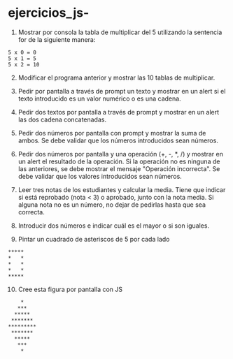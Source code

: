 # ejercicios_js-

1. Mostrar por consola la tabla de multiplicar del 5 utilizando la sentencia for de la siguiente manera:
```
5 x 0 = 0
5 x 1 = 5
5 x 2 = 10
```

2. Modificar el programa anterior y mostrar las 10 tablas de multiplicar.

3. Pedir por pantalla a través de prompt un texto y mostrar en un alert si el texto introducido es un valor numérico o es una cadena.

4. Pedir dos textos por pantalla a través de prompt y mostrar en un alert las dos cadena concatenadas.

5. Pedir dos números por pantalla con prompt y mostrar la suma de ambos.  Se debe validar que los números introducidos sean números.

6. Pedir dos números por pantalla y una operación (+, -, *, /) y mostrar en un alert el resultado de la operación.  Si la operación no es ninguna de las anteriores, se debe mostrar el mensaje "Operación incorrecta".  Se debe validar que los valores introducidos sean números.

7. Leer tres notas de los estudiantes y calcular la media.  Tiene que indicar si está reprobado (nota < 3) o aprobado, junto con la nota media.  Si alguna nota no es un número, no dejar de pedirlas hasta que sea correcta.

8. Introducir dos números e indicar cuál es el mayor o si son iguales.

9. Pintar un cuadrado de asteriscos de 5 por cada lado
```
*****
*   *
*   *
*   *
*****
```

10. Cree esta figura por pantalla con JS
```
    *
   ***
  *****
 *******
*********
 *******
  *****
   ***
    *
```